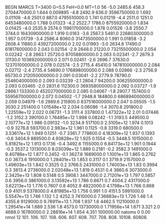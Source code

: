 BEGN
MARCS T=3400 G=5.5 FeH=0.0 MT=1.0
                  56
-5.0 2485.6 458.3 2704470000.0 1.644 0.009895 
-4.8 2492.9 636.0 3596750000.0 1.692 0.01108 
-4.6 2501.0 887.0 4795510000.0 1.741 0.01219 
-4.4 2511.0 1251.0 6453480000.0 1.788 0.01323 
-4.2 2522.7 1786.0 8755920000.0 1.834 0.01425 
-4.0 2535.9 2574.0 11961700000.0 1.878 0.01526 
-3.8 2550.7 3744.0 16430900000.0 1.919 0.0163 
-3.6 2567.3 5481.0 22680300000.0 1.957 0.01739 
-3.4 2586.4 8060.0 31473500000.0 1.991 0.01858 
-3.2 2608.4 11880.0 43927200000.0 2.02 0.01993 
-3.0 2634.8 17490.0 61817600000.0 2.043 0.02154 
-2.9 2648.0 21220.0 73215500000.0 2.054 0.02242 
-2.8 2663.1 25720.0 87058800000.0 2.063 0.02341 
-2.7 2679.3 31130.0 103692000000.0 2.071 0.02451 
-2.6 2696.7 37630.0 123701000000.0 2.078 0.02574 
-2.5 2715.4 45410.0 147810000000.0 2.084 0.02712 
-2.4 2735.4 54690.0 176898000000.0 2.088 0.02866 
-2.3 2756.9 65730.0 212050000000.0 2.091 0.03041 
-2.2 2779.9 78790.0 254604000000.0 2.093 0.03239 
-2.1 2804.7 94200.0 306255000000.0 2.093 0.03465 
-2.0 2831.6 112300.0 369358000000.0 2.092 0.03727 
-1.9 2866.1 133300.0 452027000000.0 2.085 0.04067 
-1.8 2907.7 157400.0 559567000000.0 2.072 0.04502 
-1.7 2948.8 184800.0 686894000000.0 2.059 0.04979 
-1.6 2989.6 215900.0 837516000000.0 2.047 0.05505 
-1.5 3030.2 251400.0 1.01548e+12 2.034 0.06086 
-1.4 3070.8 291800.0 1.22559e+12 2.022 0.06731 
-1.3 3111.4 337800.0 1.47322e+12 2.01 0.07446 
-1.2 3152.3 390100.0 1.76485e+12 1.998 0.08242 
-1.1 3193.5 449500.0 2.10777e+12 1.986 0.09132 
-1.0 3234.9 517100.0 2.5105e+12 1.974 0.1013 
-0.9 3276.8 593700.0 2.983e+12 1.961 0.1125 
-0.8 3319.0 680500.0 3.53617e+12 1.949 0.1251 
-0.7 3361.7 778600.0 4.18309e+12 1.937 0.1393 
-0.6 3404.9 889500.0 4.93828e+12 1.925 0.1554 
-0.5 3448.5 1015000.0 5.81821e+12 1.913 0.1736 
-0.4 3492.6 1155000.0 6.84173e+12 1.901 0.1944 
-0.3 3537.2 1313000.0 8.03039e+12 1.889 0.2181 
-0.2 3582.3 1491000.0 9.40786e+12 1.877 0.2452 
-0.1 3627.8 1689000.0 1.1001e+13 1.865 0.2762 
0.0 3673.6 1910000.0 1.28401e+13 1.853 0.3117 
0.1 3719.9 2157000.0 1.49603e+13 1.842 0.3525 
0.2 3766.5 2431000.0 1.74003e+13 1.83 0.3994 
0.3 3813.4 2736000.0 2.02048e+13 1.819 0.4531 
0.4 3860.6 3073000.0 2.3425e+13 1.808 0.5148 
0.5 3908.1 3447000.0 2.71201e+13 1.797 0.5857 
0.6 3956.0 3861000.0 3.13592e+13 1.786 0.6671 
0.7 4004.2 4317000.0 3.62213e+13 1.776 0.7607 
0.8 4052.9 4822000.0 4.1798e+13 1.766 0.868 
0.9 4101.9 5378000.0 4.81985e+13 1.756 0.991 
1.0 4151.5 5991000.0 5.5547e+13 1.746 1.132 
1.2 4252.3 7410000.0 7.36883e+13 1.726 1.48 
1.4 4355.8 9129000.0 9.76911e+13 1.708 1.937 
1.6 4462.5 11210000.0 1.29541e+14 1.689 2.536 
1.8 4573.0 13730000.0 1.71956e+14 1.671 3.321 
2.0 4688.0 16780000.0 2.28616e+14 1.654 4.351 
100000.00
natoms              0      0.00
nmol          12
          101.         106.       107.      108.         606.        607.        608.
          707.         708.       808.    10108.       60808.
